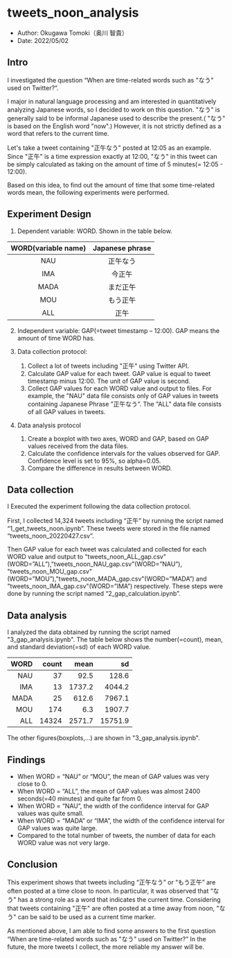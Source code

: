 # tweets_noon_analysis
- Author: Okugawa Tomoki（奥川 智貴）
- Date: 2022/05/02


## Intro
I investigated the question “When are time-related words such as "なう" used on Twitter?”.

I major in natural language processing and am interested in quantitatively analyzing Japanese words, so I decided to work on this question. 
"なう" is generally said to be informal Japanese used to describe the present.( "なう" is based on the English word "now".) 
However, it is not strictly defined as a word that refers to the current time.

Let's take a tweet containing "正午なう" posted at 12:05 as an example. Since "正午" is a time expression exactly at 12:00, "なう" in this tweet can be simply calculated as taking on the amount of time of 5 minutes(= 12:05 - 12:00). 

Based on this idea, to find out the amount of time that some time-related words mean, the following experiments were performed.

## Experiment Design
1. Dependent variable: WORD. Shown in the table below.

| WORD(variable name) | Japanese phrase |
| :-: | :-: |
| NAU | 正午なう |
| IMA | 今正午 |
| MADA | まだ正午 |
| MOU | もう正午 |
| ALL | 正午 |


2. Independent variable: GAP(=tweet timestamp – 12:00). GAP means the amount of time WORD has.
3. Data collection protocol:
    1. 	Collect a lot of tweets including "正午" using Twitter API. 
    2.	Calculate GAP value for each tweet. GAP value is equal to tweet timestamp minus 12:00. The unit of GAP value is second.
    3.	Collect GAP values for each WORD value and output to files. For example, the "NAU" data file consists only of GAP values in tweets containing Japanese Phrase ”正午なう”. The "ALL" data file consists of all GAP values in tweets.

4. Data analysis protocol
    1.	Create a boxplot with two axes, WORD and GAP, based on GAP values received from the data files.
    2.	Calculate the confidence intervals for the values observed for GAP. Confidence level is set to 95%, so alpha=0.05.
    3.	Compare the difference in results between WORD.

## Data collection
 I Executed the experiment following the data collection protocol. 

First, I collected 14,324 tweets including “正午” by running the script named “1_get_tweets_noon.ipynb”.
These tweets were stored in the file named “tweets_noon_20220427.csv”.

Then GAP value for each tweet was calculated and collected for each WORD value and output to "tweets_noon_ALL_gap.csv"(WORD=”ALL”),"tweets_noon_NAU_gap.csv"(WORD=”NAU”), "tweets_noon_MOU_gap.csv"(WORD=”MOU”),"tweets_noon_MADA_gap.csv"(WORD=”MADA”) and "tweets_noon_IMA_gap.csv"(WORD=”IMA”) respectively.
These steps were done by running the script named “2_gap_calculation.ipynb”.

## Data analysis
I analyzed the data obtained by running the script named "3_gap_analysis.ipynb".
The table below shows the number(=count), mean, and standard deviation(=sd) of each WORD value.

| WORD | count | mean | sd |
| -: | -: | -: | -: |
| NAU | 37 | 92.5 | 128.6 |
| IMA | 13 | 1737.2 | 4044.2 |
| MADA | 25 | 612.6 | 7967.1 |
| MOU | 174 | 6.3 | 1907.7 |
| ALL | 14324 | 2571.7 | 15751.9 |

The other figures(boxplots,...) are shown in "3_gap_analysis.ipynb".

## Findings
- When WORD = “NAU” or “MOU”, the mean of GAP values was very close to 0.
- When WORD = “ALL”, the mean of GAP values was almost 2400 seconds(=40 minutes) and quite far from 0.
- When WORD = “NAU”, the width of the confidence interval for GAP values was quite small. 
- When WORD = “MADA” or “IMA”, the width of the confidence interval for GAP values was quite large.
- Compared to the total number of tweets, the number of data for each WORD value was not very large.

## Conclusion
This experiment shows that tweets including “正午なう” or “もう正午” are often posted at a time close to noon. 
In particular, it was observed that “なう" has a strong role as a word that indicates the current time. 
Considering that tweets containing "正午" are often posted at a time away from noon, "なう" can be said to be used as a current time marker. 

As mentioned above, I am able to find some answers to the first question “When are time-related words such as "なう" used on Twitter?” 
In the future, the more tweets I collect, the more reliable my answer will be.


